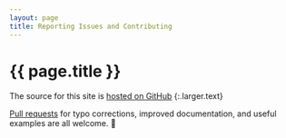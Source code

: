 ```yaml
---
layout: page
title: Reporting Issues and Contributing
---
```


# {{ page.title }}

The source for this site is [hosted on GitHub]
{:.larger.text}

[Pull requests] for typo corrections, improved documentation, and useful examples are all welcome. :gift_heart:



[hosted on GitHub]: https://github.com/pixeldroid/jailang "The jailang documentation project on GitHub"
[pull requests]: https://github.com/pixeldroid/jailang/pulls "Pull requests for jailang"

